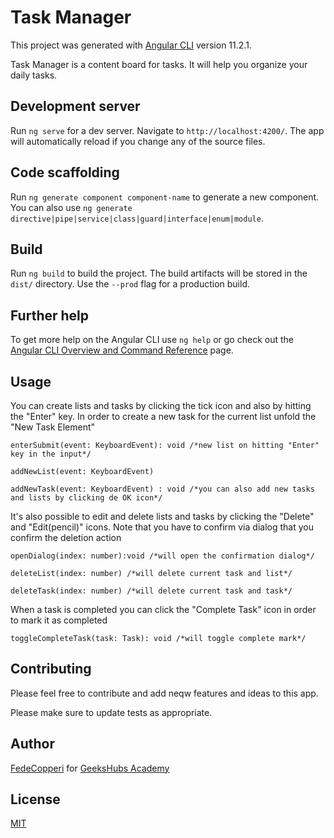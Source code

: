 # Task Manager

This project was generated with [Angular CLI](https://github.com/angular/angular-cli) version 11.2.1.

Task Manager is a content board for tasks. It will help you organize your daily tasks.

## Development server

Run `ng serve` for a dev server. Navigate to `http://localhost:4200/`. The app will automatically reload if you change any of the source files.

## Code scaffolding

Run `ng generate component component-name` to generate a new component. You can also use `ng generate directive|pipe|service|class|guard|interface|enum|module`.

## Build

Run `ng build` to build the project. The build artifacts will be stored in the `dist/` directory. Use the `--prod` flag for a production build.

## Further help

To get more help on the Angular CLI use `ng help` or go check out the [Angular CLI Overview and Command Reference](https://angular.io/cli) page.

## Usage

You can create lists and tasks by clicking the tick icon and also by hitting the "Enter" key. In order to create a new task for the current list unfold the "New Task Element"
```
enterSubmit(event: KeyboardEvent): void /*new list on hitting "Enter" key in the input*/

addNewList(event: KeyboardEvent) 

addNewTask(event: KeyboardEvent) : void /*you can also add new tasks and lists by clicking de OK icon*/

```

It's also possible to edit and delete lists and tasks by clicking the "Delete" and "Edit(pencil)" icons. Note that you have to confirm via dialog that you confirm the deletion action
```
openDialog(index: number):void /*will open the confirmation dialog*/

deleteList(index: number) /*will delete current task and list*/

deleteTask(index: number) /*will delete current task and task*/

```

When a task is completed you can click the "Complete Task" icon in order to mark it as completed
```
toggleCompleteTask(task: Task): void /*will toggle complete mark*/

```



## Contributing
Please feel free to contribute and add neqw features and ideas to this app.

Please make sure to update tests as appropriate.

## Author
[FedeCopperi](https://github.com/FredKF) for [GeeksHubs Academy](https://bootcamp.geekshubsacademy.com/?utm_source=search&utm_medium=googleads&utm_campaign=Brand)

## License
[MIT](https://choosealicense.com/licenses/mit/)
